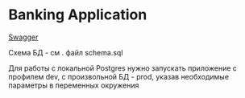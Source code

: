 # Banking Application

[Swagger](http://127.0.0.1:8080/swagger-ui.html)

Схема БД - см . файл schema.sql

Для работы с локальной Postgres нужно запускать приложение с профилем dev,
с произвольной БД - prod, указав необходимые параметры в переменных окружения
